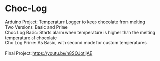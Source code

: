 # Choc-Log
Arduino Project: Temperature Logger to keep chocolate from melting </br>
Two Versions: Basic and Prime </br>
Choc Log Basic: Starts alarm when temperature is higher than the melting temperature of chocolate </br>
Cho Log Prime: As Basic, with second mode for custom temperatures </br>
</br>
Final Project: https://youtu.be/n8SQJotijAE
